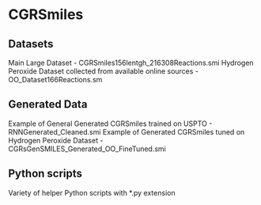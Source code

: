 # CGRSmiles
## Datasets
 Main Large Dataset - CGRSmiles156lentgh_216308Reactions.smi
 Hydrogen Peroxide Dataset collected from available online sources - OO_Dataset166Reactions.sm
## Generated Data
 Example of General Generated CGRSmiles trained on USPTO - RNNGenerated_Cleaned.smi
 Example of Generated CGRSmiles tuned on Hydrogen Peroxide Dataset - CGRsGenSMILES_Generated_OO_FineTuned.smi
## Python scripts
 Variety of helper Python scripts with *.py extension
